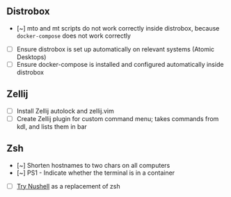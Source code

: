 ## Distrobox

- [~] mto and mt scripts do not work correctly inside distrobox, because `docker-compose` does not work correctly
- [ ] Ensure distrobox is set up automatically on relevant systems (Atomic Desktops)
- [ ] Ensure docker-compose is installed and configured automatically inside distrobox

## Zellij

- [ ] Install Zellij autolock and zellij.vim
- [ ] Create Zellij plugin for custom command menu; takes commands from kdl, and
  lists them in bar

## Zsh

- [~] Shorten hostnames to two chars on all computers
- [~] PS1 - Indicate whether the terminal is in a container

- [ ] [Try Nushell](https://www.nushell.sh/) as a replacement of zsh
